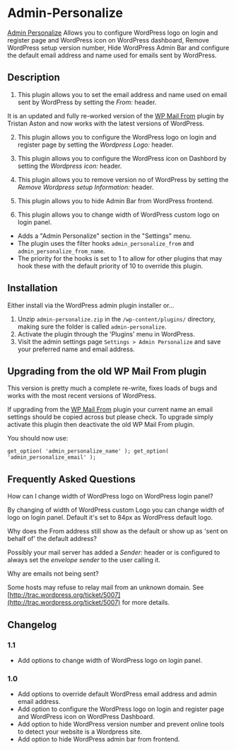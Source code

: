 # Admin-Personalize

[Admin Personalize](https://wordpress.org/plugins/admin-personalize/) Allows you to configure WordPress logo on login and register page and WordPress icon on WordPress dashboard, Remove WordPress setup version number, Hide WordPress Admin Bar and configure the default email address and name used for emails sent by WordPress.

Description
------------

1. This plugin allows you to set the email address and name used on email sent by WordPress by setting the *From:* header.

It is an updated and fully re-worked version of the [WP Mail From](http://wordpress.org/extend/plugins/wp-mailfrom/) plugin by Tristan Aston and now works with the latest versions of WordPress.

2. This plugin allows you to configure the WordPress logo on login and register page by setting the *Wordpress Logo:* header.

3. This plugin allows you to configure the WordPress icon on Dashbord by setting the *Wordpress icon:* header.

4. This plugin allows you to remove version no of WordPress by setting the *Remove Wordpress setup Information:* header.

5. This plugin allows you to hide Admin Bar from WordPress frontend.

6. This plugin allows you to change width of WordPress custom logo on login panel.

* Adds a "Admin Personalize" section in the "Settings" menu.
* The plugin uses the filter hooks `admin_personalize_from` and `admin_personalize_from_name`.
* The priority for the hooks is set to 1 to allow for other plugins that may hook these with the default priority of 10 to override this plugin.

Installation
------------

Either install via the WordPress admin plugin installer or...

1. Unzip `admin-personalize.zip` in the `/wp-content/plugins/` directory, making sure the folder is called `admin-personalize`.
2. Activate the plugin through the 'Plugins' menu in WordPress.
3. Visit the admin settings page `Settings > Admin Personalize` and save your preferred name and email address.


Upgrading from the old WP Mail From plugin
------------------------------------------

This version is pretty much a complete re-write, fixes loads of bugs and works with the most recent versions of WordPress.

If upgrading from the [WP Mail From](http://wordpress.org/extend/plugins/wp-mailfrom/) plugin your current name an email settings should be copied across but please check.
To upgrade simply activate this plugin then deactivate the old WP Mail From plugin.

You should now use:

`get_option( 'admin_personalize_name' );
get_option( 'admin_personalize_email' );`


Frequently Asked Questions
--------------------------

How can I change width of WordPress logo on WordPress login panel?

By changing of width of WordPress custom Logo you can change width of logo on login panel. Default it's set to 84px as WordPress default logo.


Why does the From address still show as the default or show up as 'sent on behalf of' the default address?

Possibly your mail server has added a *Sender:* header or is configured to always set the *envelope sender* to the user calling it.


Why are emails not being sent?

Some hosts may refuse to relay mail from an unknown domain. See [http://trac.wordpress.org/ticket/5007](http://trac.wordpress.org/ticket/5007) for more details.


Changelog
---------

### 1.1

* Add options to change width of WordPress logo on login panel.

### 1.0

* Add options to override default WordPress email address and admin email address.
* Add option to configure the WordPress logo on login and register page and WordPress icon on WordPress Dashboard.
* Add option to hide WordPress version number and prevent online tools to detect your website is a Wordpress site.
* Add option to hide WordPress admin bar from frontend.
